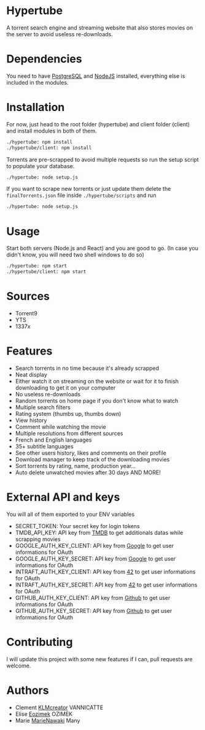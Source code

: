 # Hypertube

A torrent search engine and streaming website that also stores movies on the server to avoid useless re-downloads.

# Dependencies

You need to have [PostgreSQL](https://wiki.postgresql.org/wiki/Homebrew) and [NodeJS](https://nodejs.org/en/) installed, everything else is included in the modules.

# Installation

For now, just head to the root folder (hypertube) and client folder (client) and install modules in both of them.

```bash
./hypertube: npm install
./hypertube/client: npm install
```

Torrents are pre-scrapped to avoid multiple requests so run the setup script to populate your database.

```bash
./hypertube: node setup.js
```

If you want to scrape new torrents or just update them delete the `finalTorrents.json` file inside `./hypertube/scripts` and run

```bash
./hypertube: node setup.js
```

# Usage

Start both servers (Node.js and React) and you are good to go. (In case you didn't know, you will need two shell windows to do so)

```bash
./hypertube: npm start
./hypertube/client: npm start
```

# Sources

- Torrent9
- YTS
- 1337x

# Features

- Search torrents in no time because it's already scrapped
- Neat display
- Either watch it on streaming on the website or wait for it to finish downloading to get it on your computer
- No useless re-downloads
- Random torrents on home page if you don't know what to watch
- Multiple search filters
- Rating system (thumbs up, thumbs down)
- View history
- Comment while watching the movie
- Multiple resolutions from different sources
- French and English languages
- 35+ subtitle languages
- See other users history, likes and comments on their profile
- Download manager to keep track of the downloading movies
- Sort torrents by rating, name, production year...
- Auto delete unwatched movies after 30 days
  AND MORE!

# External API and keys

You will all of them exported to your ENV variables

- SECRET_TOKEN: Your secret key for login tokens
- TMDB_API_KEY: API key from [TMDB](https://www.themoviedb.org/) to get additionals datas while scrapping movies
- GOOGLE_AUTH_KEY_CLIENT: API key from [Google](https://www.google.com/) to get user informations for OAuth
- GOOGLE_AUTH_KEY_SECRET: API key from [Google](https://www.google.com/) to get user informations for OAuth
- INTRAFT_AUTH_KEY_CLIENT: API key from [42](https://www.42.fr/) to get user informations for OAuth
- INTRAFT_AUTH_KEY_SECRET: API key from [42](https://www.42.fr/) to get user informations for OAuth
- GITHUB_AUTH_KEY_CLIENT: API key from [Github](https://www.github.com/) to get user informations for OAuth
- GITHUB_AUTH_KEY_SECRET: API key from [Github](https://www.github.com/) to get user informations for OAuth

# Contributing

I will update this project with some new features if I can, pull requests are welcome.

# Authors

- Clement [KLMcreator](https://github.com/KLMcreator) VANNICATTE<br />
- Elise [Eozimek](https://github.com/Eozimek) OZIMEK<br />
- Marie [MarieNawaki](https://github.com/MarieNawaki) Many
